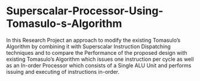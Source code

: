 # Superscalar-Processor-Using-Tomasulo-s-Algorithm

In this Research Project an approach to modify the existing Tomasulo’s Algorithm by combining it with Superscalar Instruction Dispatching 
techniques and to compare the Performance of the proposed design with existing Tomasulo’s Algorithm which issues one instruction per cycle
as well as an In-order Processor which consists of a Single ALU Unit and performs issuing and executing of instructions in-order.
